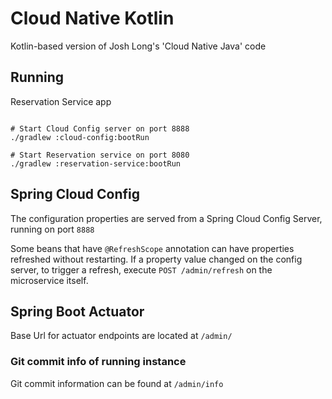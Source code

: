 # Cloud Native Kotlin

Kotlin-based version of Josh Long's 'Cloud Native Java' code

## Running

Reservation Service app

```

# Start Cloud Config server on port 8888
./gradlew :cloud-config:bootRun

# Start Reservation service on port 8080
./gradlew :reservation-service:bootRun
```

## Spring Cloud Config

The configuration properties are served from a Spring Cloud
Config Server, running on port `8888`

Some beans that have `@RefreshScope` annotation can have properties
refreshed without restarting. If a property value changed on the config server,
to trigger a refresh, execute `POST /admin/refresh` on the microservice itself.

## Spring Boot Actuator

Base Url for actuator endpoints are located at `/admin/`

### Git commit info of running instance

Git commit information can be found at `/admin/info`